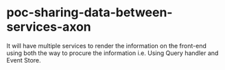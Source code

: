 # poc-sharing-data-between-services-axon
It will have multiple services to render the information on the front-end using both the way to procure the information i.e. Using Query handler and Event Store.
